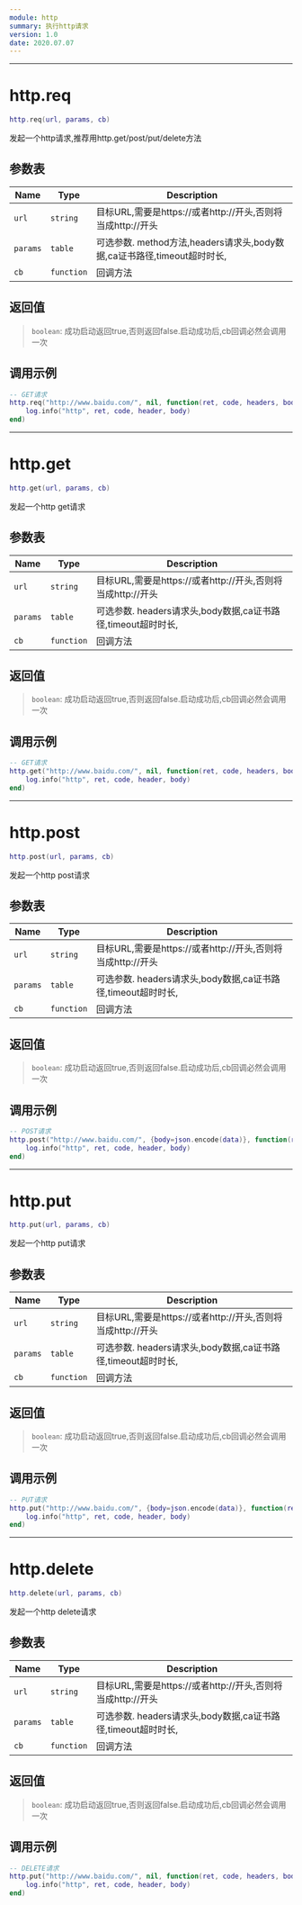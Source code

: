 ```yaml
---
module: http
summary: 执行http请求
version: 1.0
date: 2020.07.07
---
```


--------------------------------------------------
# http.req

```lua
http.req(url, params, cb)
```

发起一个http请求,推荐用http.get/post/put/delete方法

## 参数表

Name | Type | Description
-----|------|--------------
`url`|`string`| 目标URL,需要是https://或者http://开头,否则将当成http://开头
`params`|`table`| 可选参数. method方法,headers请求头,body数据,ca证书路径,timeout超时时长,
`cb`|`function`| 回调方法

## 返回值

> `boolean`: 成功启动返回true,否则返回false.启动成功后,cb回调必然会调用一次

## 调用示例

```lua
-- GET请求
http.req("http://www.baidu.com/", nil, function(ret, code, headers, body)
    log.info("http", ret, code, header, body)
end) 
```


--------------------------------------------------
# http.get

```lua
http.get(url, params, cb)
```

发起一个http get请求

## 参数表

Name | Type | Description
-----|------|--------------
`url`|`string`| 目标URL,需要是https://或者http://开头,否则将当成http://开头
`params`|`table`| 可选参数. headers请求头,body数据,ca证书路径,timeout超时时长,
`cb`|`function`| 回调方法

## 返回值

> `boolean`: 成功启动返回true,否则返回false.启动成功后,cb回调必然会调用一次

## 调用示例

```lua
-- GET请求
http.get("http://www.baidu.com/", nil, function(ret, code, headers, body)
    log.info("http", ret, code, header, body)
end) 
```


--------------------------------------------------
# http.post

```lua
http.post(url, params, cb)
```

发起一个http post请求

## 参数表

Name | Type | Description
-----|------|--------------
`url`|`string`| 目标URL,需要是https://或者http://开头,否则将当成http://开头
`params`|`table`| 可选参数. headers请求头,body数据,ca证书路径,timeout超时时长,
`cb`|`function`| 回调方法

## 返回值

> `boolean`: 成功启动返回true,否则返回false.启动成功后,cb回调必然会调用一次

## 调用示例

```lua
-- POST请求
http.post("http://www.baidu.com/", {body=json.encode(data)}, function(ret, code, headers, body)
    log.info("http", ret, code, header, body)
end) 
```


--------------------------------------------------
# http.put

```lua
http.put(url, params, cb)
```

发起一个http put请求

## 参数表

Name | Type | Description
-----|------|--------------
`url`|`string`| 目标URL,需要是https://或者http://开头,否则将当成http://开头
`params`|`table`| 可选参数. headers请求头,body数据,ca证书路径,timeout超时时长,
`cb`|`function`| 回调方法

## 返回值

> `boolean`: 成功启动返回true,否则返回false.启动成功后,cb回调必然会调用一次

## 调用示例

```lua
-- PUT请求
http.put("http://www.baidu.com/", {body=json.encode(data)}, function(ret, code, headers, body)
    log.info("http", ret, code, header, body)
end) 
```


--------------------------------------------------
# http.delete

```lua
http.delete(url, params, cb)
```

发起一个http delete请求

## 参数表

Name | Type | Description
-----|------|--------------
`url`|`string`| 目标URL,需要是https://或者http://开头,否则将当成http://开头
`params`|`table`| 可选参数. headers请求头,body数据,ca证书路径,timeout超时时长,
`cb`|`function`| 回调方法

## 返回值

> `boolean`: 成功启动返回true,否则返回false.启动成功后,cb回调必然会调用一次

## 调用示例

```lua
-- DELETE请求
http.put("http://www.baidu.com/", nil, function(ret, code, headers, body)
    log.info("http", ret, code, header, body)
end) 
```


